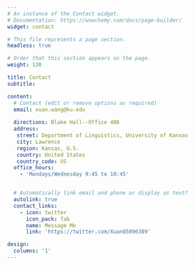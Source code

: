 ```yaml
---
# An instance of the Contact widget.
# Documentation: https://wowchemy.com/docs/page-builder/
widget: contact

# This file represents a page section.
headless: true

# Order that this section appears on the page.
weight: 130

title: Contact
subtitle:

content:
  # Contact (edit or remove options as required)
  email: xuan.wang@ku.edu
  
  directions: Blake Hall--Office 406
  address:
   street: Department of Linguistics, University of Kansas
   city: Lawrence
   region: Kansas, U.S.
   country: United States
   country_code: US
  office_hours:
    - 'Mondays/Wednesday 9:45 to 10:45'


  # Automatically link email and phone or display as text?
  autolink: true
  contact_links:
    - icon: twitter
      icon_pack: fab
      name: Message Me
      link: 'https://twitter.com/Xuan85096389'

design:
  columns: '1'
---
```

